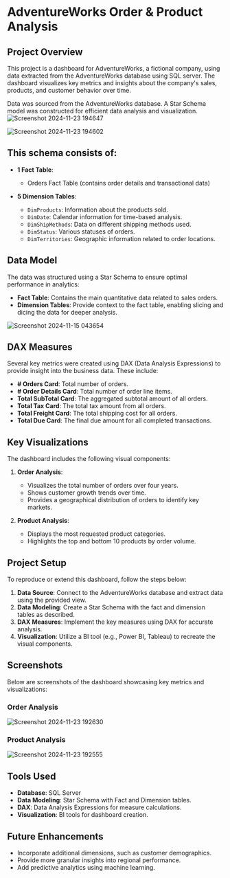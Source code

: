 # AdventureWorks Order & Product Analysis

## Project Overview
This project is a dashboard for AdventureWorks, a fictional company, using data extracted from the AdventureWorks database using SQL server. The dashboard visualizes key metrics and insights about the company's sales, products, and customer behavior over time.

Data was sourced from the AdventureWorks database. A Star Schema model was constructed for efficient data analysis and visualization. 
![Screenshot 2024-11-23 194647](https://github.com/user-attachments/assets/0bd8cf15-6c39-4fbe-9d8b-c2a1d0c8e9fa)


![Screenshot 2024-11-23 194602](https://github.com/user-attachments/assets/cd209427-f754-4a1a-b1f7-1b4e4318c8af)


## This schema consists of:

- **1 Fact Table**:
  - Orders Fact Table (contains order details and transactional data)

- **5 Dimension Tables**:
  - `DimProducts`: Information about the products sold.
  - `DimDate`: Calendar information for time-based analysis.
  - `DimShipMethods`: Data on different shipping methods used.
  - `DimStatus`: Various statuses of orders.
  - `DimTerritories`: Geographic information related to order locations.

## Data Model
The data was structured using a Star Schema to ensure optimal performance in analytics:

- **Fact Table**: Contains the main quantitative data related to sales orders.
- **Dimension Tables**: Provide context to the fact table, enabling slicing and dicing the data for deeper analysis.
  
 ![Screenshot 2024-11-15 043654](https://github.com/user-attachments/assets/138e9bd1-4f36-488f-aae2-cdc7fb19248e)


## DAX Measures
Several key metrics were created using DAX (Data Analysis Expressions) to provide insight into the business data. These include:

- **# Orders Card**: Total number of orders.
- **# Order Details Card**: Total number of order line items.
- **Total SubTotal Card**: The aggregated subtotal amount of all orders.
- **Total Tax Card**: The total tax amount from all orders.
- **Total Freight Card**: The total shipping cost for all orders.
- **Total Due Card**: The final due amount for all completed transactions.

## Key Visualizations
The dashboard includes the following visual components:

1. **Order Analysis**:
   - Visualizes the total number of orders over four years.
   - Shows customer growth trends over time.
   - Provides a geographical distribution of orders to identify key markets.

2. **Product Analysis**:
   - Displays the most requested product categories.
   - Highlights the top and bottom 10 products by order volume.

## Project Setup
To reproduce or extend this dashboard, follow the steps below:

1. **Data Source**: Connect to the AdventureWorks database and extract data using the provided view.
2. **Data Modeling**: Create a Star Schema with the fact and dimension tables as described.
3. **DAX Measures**: Implement the key measures using DAX for accurate analysis.
4. **Visualization**: Utilize a BI tool (e.g., Power BI, Tableau) to recreate the visual components.

## Screenshots
Below are screenshots of the dashboard showcasing key metrics and visualizations:

### Order Analysis
![Screenshot 2024-11-23 192630](https://github.com/user-attachments/assets/d7fcd2e5-63ac-4fb0-b99a-ed1f6ccbbfb7)


### Product Analysis

![Screenshot 2024-11-23 192555](https://github.com/user-attachments/assets/78000c72-8c17-4614-b44d-bdcb90bbaf6b)

## Tools Used
- **Database**: SQL Server
- **Data Modeling**: Star Schema with Fact and Dimension tables.
- **DAX**: Data Analysis Expressions for measure calculations.
- **Visualization**: BI tools for dashboard creation.

## Future Enhancements
- Incorporate additional dimensions, such as customer demographics.
- Provide more granular insights into regional performance.
- Add predictive analytics using machine learning.



